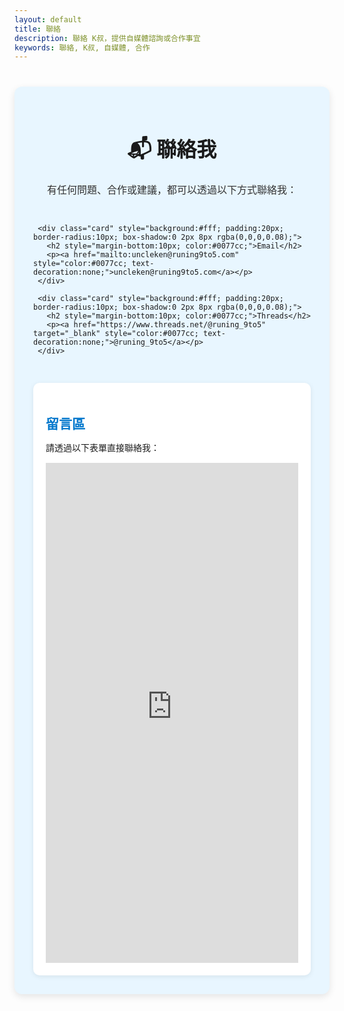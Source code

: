 ```yaml
---
layout: default
title: 聯絡
description: 聯絡 K叔，提供自媒體諮詢或合作事宜
keywords: 聯絡, K叔, 自媒體, 合作
---
```

<div class="card-section" style="background:#e8f6ff; padding:30px; border-radius:12px; max-width:800px; margin:40px auto; box-shadow:0 4px 12px rgba(0,0,0,0.1); font-family:-apple-system, BlinkMacSystemFont, 'Segoe UI', sans-serif;">
   
   <h1 style="text-align:center; font-size:2rem; margin-bottom:20px;">📬 聯絡我</h1>
   <p style="text-align:center; font-size:1rem; color:#333; margin-bottom:30px;">
     有任何問題、合作或建議，都可以透過以下方式聯絡我：
   </p>

   <!-- 聯絡方式區塊 -->
   <div class="contact-cards" style="display:flex; flex-direction:column; gap:20px; margin-bottom:30px;">
     
     <div class="card" style="background:#fff; padding:20px; border-radius:10px; box-shadow:0 2px 8px rgba(0,0,0,0.08);">
       <h2 style="margin-bottom:10px; color:#0077cc;">Email</h2>
       <p><a href="mailto:uncleken@runing9to5.com" style="color:#0077cc; text-decoration:none;">uncleken@runing9to5.com</a></p>
     </div>
     
     <div class="card" style="background:#fff; padding:20px; border-radius:10px; box-shadow:0 2px 8px rgba(0,0,0,0.08);">
       <h2 style="margin-bottom:10px; color:#0077cc;">Threads</h2>
       <p><a href="https://www.threads.net/@runing_9to5" target="_blank" style="color:#0077cc; text-decoration:none;">@runing_9to5</a></p>
     </div>

   </div>

   <!-- 留言區 -->
   <div class="form-card" style="background:#fff; padding:20px; border-radius:10px; box-shadow:0 2px 8px rgba(0,0,0,0.08);">
     <h2 style="margin-bottom:10px; color:#0077cc;">留言區</h2>
     <p style="margin-bottom:15px;">請透過以下表單直接聯絡我：</p>
     <iframe src="https://docs.google.com/forms/d/e/1FAIpQLSc0iVlBA4jIj_K3aQ5snUE-LTlmxQE2fDR65q7i80m6XfeNpg/viewform?embedded=true" width="100%" height="800" frameborder="0" marginheight="0" marginwidth="0">載入中…</iframe>
   </div>

</div>
